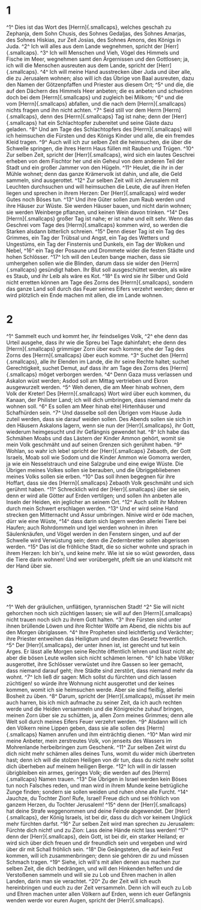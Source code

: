 # 1
^1^ Dies ist das Wort des [Herrn]{.smallcaps}, welches geschah zu Zephanja, dem Sohn Chusis, des Sohnes Gedaljas, des Sohnes Amarjas, des Sohnes Hiskias, zur Zeit Josias, des Sohnes Amons, des Königs in Juda. ^2^ Ich will alles aus dem Lande wegnehmen, spricht der [Herr]{.smallcaps}. ^3^ Ich will Menschen und Vieh, Vögel des Himmels und Fische im Meer, wegnehmen samt den Ärgernissen und den Gottlosen; ja, ich will die Menschen ausreuten aus dem Lande, spricht der [Herr]{.smallcaps}. ^4^ Ich will meine Hand ausstrecken über Juda und über alle, die zu Jerusalem wohnen; also will ich das Übrige von Baal ausreuten, dazu den Namen der Götzenpfaffen und Priester aus diesem Ort; ^5^ und die, die auf den Dächern des Himmels Heer anbeten; die es anbeten und schwören doch bei dem [Herrn]{.smallcaps} und zugleich bei Milkom; ^6^ und die vom [Herrn]{.smallcaps} abfallen, und die nach dem [Herrn]{.smallcaps} nichts fragen und ihn nicht achten. ^7^ Seid still vor dem Herrn [Herrn]{.smallcaps}, denn des [Herrn]{.smallcaps} Tag ist nahe; denn der [Herr]{.smallcaps} hat ein Schlachtopfer zubereitet und seine Gäste dazu geladen. ^8^ Und am Tage des Schlachtopfers des [Herrn]{.smallcaps} will ich heimsuchen die Fürsten und des Königs Kinder und alle, die ein fremdes Kleid tragen. ^9^ Auch will ich zur selben Zeit die heimsuchen, die über die Schwelle springen, die ihres Herrn Haus füllen mit Rauben und Trügen. ^10^ Zur selben Zeit, spricht der [Herr]{.smallcaps}, wird sich ein lautes Geschrei erheben von dem Fischtor her und ein Geheul von dem anderen Teil der Stadt und ein großer Jammer von den Hügeln. ^11^ Heulet, die ihr in der Mühle wohnet; denn das ganze Krämervolk ist dahin, und alle, die Geld sammeln, sind ausgerottet. ^12^ Zur selben Zeit will ich Jerusalem mit Leuchten durchsuchen und will heimsuchen die Leute, die auf ihren Hefen liegen und sprechen in ihrem Herzen: Der [Herr]{.smallcaps} wird weder Gutes noch Böses tun. ^13^ Und ihre Güter sollen zum Raub werden und ihre Häuser zur Wüste. Sie werden Häuser bauen, und nicht darin wohnen; sie werden Weinberge pflanzen, und keinen Wein davon trinken. ^14^ Des [Herrn]{.smallcaps} großer Tag ist nahe; er ist nahe und eilt sehr. Wenn das Geschrei vom Tage des [Herrn]{.smallcaps} kommen wird, so werden die Starken alsdann bitterlich schreien. ^15^ Denn dieser Tag ist ein Tag des Grimmes, ein Tag der Trübsal und Angst, ein Tag des Wetters und Ungestüms, ein Tag der Finsternis und Dunkels, ein Tag der Wolken und Nebel, ^16^ ein Tag der Posaune und Drommete wider die festen Städte und hohen Schlösser. ^17^ Ich will den Leuten bange machen, dass sie umhergehen sollen wie die Blinden, darum dass sie wider den [Herrn]{.smallcaps} gesündigt haben. Ihr Blut soll ausgeschüttet werden, als wäre es Staub, und ihr Leib als wäre es Kot. ^18^ Es wird sie ihr Silber und Gold nicht erretten können am Tage des Zorns des [Herrn]{.smallcaps}, sondern das ganze Land soll durch das Feuer seines Eifers verzehrt werden; denn er wird plötzlich ein Ende machen mit allen, die im Lande wohnen.

# 2
^1^ Sammelt euch und kommt her, ihr feindseliges Volk, ^2^ ehe denn das Urteil ausgehe, dass ihr wie die Spreu bei Tage dahinfahrt; ehe denn des [Herrn]{.smallcaps} grimmiger Zorn über euch komme; ehe der Tag des Zorns des [Herrn]{.smallcaps} über euch komme. ^3^ Suchet den [Herrn]{.smallcaps}, alle ihr Elenden im Lande, die ihr seine Rechte haltet; suchet Gerechtigkeit, suchet Demut, auf dass ihr am Tage des Zorns des [Herrn]{.smallcaps} möget verborgen werden. ^4^ Denn Gaza muss verlassen und Askalon wüst werden; Asdod soll am Mittag vertrieben und Ekron ausgewurzelt werden. ^5^ Weh denen, die am Meer hinab wohnen, dem Volk der Kreter! Des [Herrn]{.smallcaps} Wort wird über euch kommen, du Kanaan, der Philister Land; ich will dich umbringen, dass niemand mehr da wohnen soll. ^6^ Es sollen am Meer hinab eitel Hirtenhäuser und Schafhürden sein. ^7^ Und dasselbe soll den Übrigen vom Hause Juda zuteil werden, dass sie darauf weiden sollen. Des Abends sollen sie sich in den Häusern Askalons lagern, wenn sie nun der [Herr]{.smallcaps}, ihr Gott, wiederum heimgesucht und ihr Gefängnis gewendet hat. ^8^ Ich habe das Schmähen Moabs und das Lästern der Kinder Ammon gehört, womit sie mein Volk geschmäht und auf seinen Grenzen sich gerühmt haben. ^9^ Wohlan, so wahr ich lebe! spricht der [Herr]{.smallcaps} Zebaoth, der Gott Israels, Moab soll wie Sodom und die Kinder Ammon wie Gomorra werden, ja wie ein Nesselstrauch und eine Salzgrube und eine ewige Wüste. Die Übrigen meines Volkes sollen sie berauben, und die Übriggebliebenen meines Volks sollen sie erben. ^10^ Das soll ihnen begegnen für ihre Hoffart, dass sie des [Herrn]{.smallcaps} Zebaoth Volk geschmäht und sich gerühmt haben. ^11^ Schrecklich wird der [Herr]{.smallcaps} über sie sein, denn er wird alle Götter auf Erden vertilgen; und sollen ihn anbeten alle Inseln der Heiden, ein jeglicher an seinem Ort. ^12^ Auch sollt ihr Mohren durch mein Schwert erschlagen werden. ^13^ Und er wird seine Hand strecken gen Mitternacht und Assur umbringen. Ninive wird er öde machen, dürr wie eine Wüste, ^14^ dass darin sich lagern werden allerlei Tiere bei Haufen; auch Rohrdommeln und Igel werden wohnen in ihren Säulenknäufen, und Vögel werden in den Fenstern singen, und auf der Schwelle wird Verwüstung sein; denn die Zedernbretter sollen abgerissen werden. ^15^ Das ist die fröhliche Stadt, die so sicher wohnte und sprach in ihrem Herzen: Ich bin's, und keine mehr. Wie ist sie so wüst geworden, dass die Tiere darin wohnen! Und wer vorübergeht, pfeift sie an und klatscht mit der Hand über sie.

# 3
^1^ Weh der gräulichen, unflätigen, tyrannischen Stadt! ^2^ Sie will nicht gehorchen noch sich züchtigen lassen; sie will auf den [Herrn]{.smallcaps} nicht trauen noch sich zu ihrem Gott halten. ^3^ Ihre Fürsten sind unter ihnen brüllende Löwen und ihre Richter Wölfe am Abend, die nichts bis auf den Morgen übriglassen. ^4^ Ihre Propheten sind leichtfertig und Verächter; ihre Priester entweihen das Heiligtum und deuten das Gesetz freventlich. ^5^ Der [Herr]{.smallcaps}, der unter ihnen ist, ist gerecht und tut kein Arges. Er lässt alle Morgen seine Rechte öffentlich lehren und lässt nicht ab; aber die bösen Leute wollen sich nicht schämen lernen. ^6^ Ich habe Völker ausgerottet, ihre Schlösser verwüstet und ihre Gassen so leer gemacht, dass niemand darauf geht; ihre Städte sind zerstört, dass niemand mehr da wohnt. ^7^ Ich ließ dir sagen: Mich sollst du fürchten und dich lassen züchtigen! so würde ihre Wohnung nicht ausgerottet und der keines kommen, womit ich sie heimsuchen werde. Aber sie sind fleißig, allerlei Bosheit zu üben. ^8^ Darum, spricht der [Herr]{.smallcaps}, müsset ihr mein auch harren, bis ich mich aufmache zu seiner Zeit, da ich auch rechten werde und die Heiden versammeln und die Königreiche zuhauf bringen, meinen Zorn über sie zu schütten, ja, allen Zorn meines Grimmes; denn alle Welt soll durch meines Eifers Feuer verzehrt werden. ^9^ Alsdann will ich den Völkern reine Lippen geben, dass sie alle sollen des [Herrn]{.smallcaps} Namen anrufen und ihm einträchtig dienen. ^10^ Man wird mir meine Anbeter, mein zerstreutes Volk, von jenseits des Wassers im Mohrenlande herbeibringen zum Geschenk. ^11^ Zur selben Zeit wirst du dich nicht mehr schämen alles deines Tuns, womit du wider mich übertreten hast; denn ich will die stolzen Heiligen von dir tun, dass du nicht mehr sollst dich überheben auf meinem heiligen Berge. ^12^ Ich will in dir lassen übrigbleiben ein armes, geringes Volk; die werden auf des [Herrn]{.smallcaps} Namen trauen. ^13^ Die Übrigen in Israel werden kein Böses tun noch Falsches reden, und man wird in ihrem Munde keine betrügliche Zunge finden; sondern sie sollen weiden und ruhen ohne alle Furcht. ^14^ Jauchze, du Tochter Zion! Rufe, Israel! Freue dich und sei fröhlich von ganzem Herzen, du Tochter Jerusalem! ^15^ denn der [Herr]{.smallcaps} hat deine Strafe weggenommen und deine Feinde abgewendet. Der [Herr]{.smallcaps}, der König Israels, ist bei dir, dass du dich vor keinem Unglück mehr fürchten darfst. ^16^ Zur selben Zeit wird man sprechen zu Jerusalem: Fürchte dich nicht! und zu Zion: Lass deine Hände nicht lass werden! ^17^ denn der [Herr]{.smallcaps}, dein Gott, ist bei dir, ein starker Heiland; er wird sich über dich freuen und dir freundlich sein und vergeben und wird über dir mit Schall fröhlich sein. ^18^ Die Geängsteten, die auf kein Fest kommen, will ich zusammenbringen; denn sie gehören dir zu und müssen Schmach tragen. ^19^ Siehe, ich will's mit allen denen aus machen zur selben Zeit, die dich bedrängen, und will den Hinkenden helfen und die Verstoßenen sammeln und will sie zu Lob und Ehren machen in allen Landen, darin man sie verachtet. ^20^ Zu der Zeit will ich euch hereinbringen und euch zu der Zeit versammeln. Denn ich will euch zu Lob und Ehren machen unter allen Völkern auf Erden, wenn ich euer Gefängnis wenden werde vor euren Augen, spricht der [Herr]{.smallcaps}.